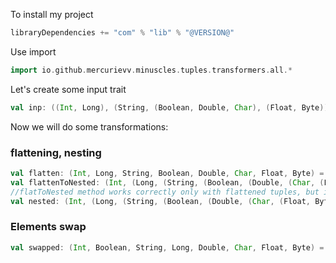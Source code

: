 To install my project
```scala
libraryDependencies += "com" % "lib" % "@VERSION@"
```

Use import
```scala mdoc
import io.github.mercurievv.minuscles.tuples.transformers.all.*
```
Let's create some input trait
```scala mdoc
val inp: ((Int, Long), (String, (Boolean, Double, Char), (Float, Byte))) = ((1, 2L), ("3", (true, 0.5D, "6".charAt(0)), (0.7F, 0x8)))
```
Now we will do some transformations: 

### flattening, nesting
```scala mdoc
val flatten: (Int, Long, String, Boolean, Double, Char, Float, Byte) = inp.toFlatten
val flattenToNested: (Int, (Long, (String, (Boolean, (Double, (Char, (Float, Byte))))))) = flatToNestedR(flatten)
//flatToNested method works correctly only with flattened tuples, but in such cases it should save some CPU
val nested: (Int, (Long, (String, (Boolean, (Double, (Char, (Float, Byte))))))) = inp.toNestedR
```
### Elements swap
```scala mdoc
val swapped: (Int, Boolean, String, Long, Double, Char, Float, Byte) = flatten.swap(2, 4)
```